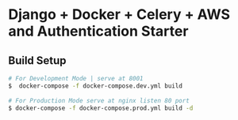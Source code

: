# Django + Docker + Celery + AWS and Authentication Starter 

## Build Setup

```bash
# For Development Mode | serve at 8001 
$  docker-compose -f docker-compose.dev.yml build 
 
# For Production Mode serve at nginx listen 80 port
$ docker-compose -f docker-compose.prod.yml build -d
```

